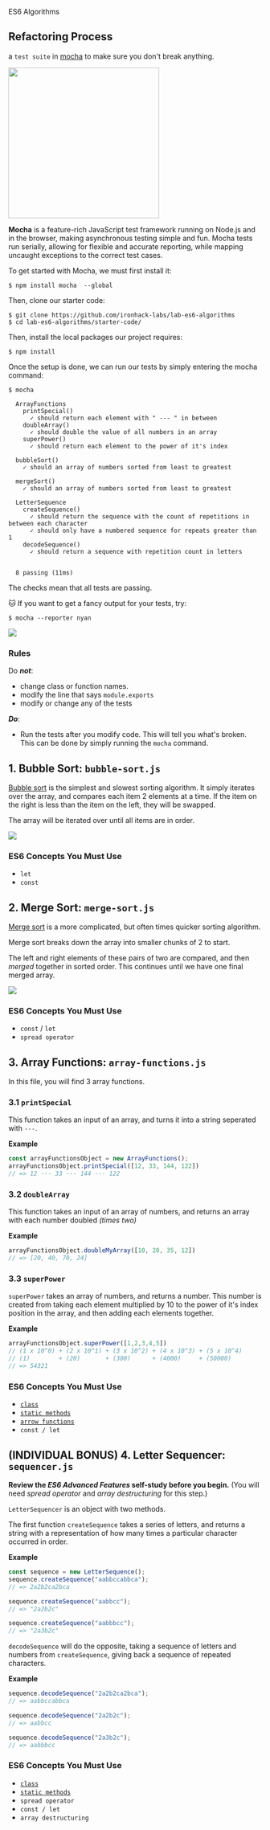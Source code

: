 ES6 Algorithms
## Refactoring Process

a `test suite` in [mocha](https://mochajs.org/) to make sure you don't break anything.

<img src="https://i.imgur.com/jVN0xBn.png" width="300px">

<!-- :::info -->
**Mocha** is a feature-rich JavaScript test framework running on Node.js and in the browser, making asynchronous testing simple and fun. Mocha tests run serially, allowing for flexible and accurate reporting, while mapping uncaught exceptions to the correct test cases.
<!-- ::: -->

To get started with Mocha, we must first install it:

```
$ npm install mocha  --global
```

Then, clone our starter code:

```
$ git clone https://github.com/ironhack-labs/lab-es6-algorithms
$ cd lab-es6-algorithms/starter-code/
```

Then, install the local packages our project requires:

```
$ npm install
```

Once the setup is done, we can run our tests by simply entering the mocha command:

```
$ mocha

  ArrayFunctions
    printSpecial()
      ✓ should return each element with " --- " in between
    doubleArray()
      ✓ should double the value of all numbers in an array
    superPower()
      ✓ should return each element to the power of it's index

  bubbleSort()
    ✓ should an array of numbers sorted from least to greatest

  mergeSort()
    ✓ should an array of numbers sorted from least to greatest

  LetterSequence
    createSequence()
      ✓ should return the sequence with the count of repetitions in between each character
      ✓ should only have a numbered sequence for repeats greater than 1
    decodeSequence()
      ✓ should return a sequence with repetition count in letters


  8 passing (11ms)
```

The checks mean that all tests are passing.

:cat: If you want to get a fancy output for your tests, try:

```
$ mocha --reporter nyan
```

![](https://i.imgur.com/OReSi2C.png)

### Rules

Do ***not***:

- change class or function names.
- modify the line that says `module.exports`
- modify or change any of the tests

***Do***:

- Run the tests after you modify code. This will tell you what's broken. This can be done by simply running the `mocha` command.

## 1. Bubble Sort: `bubble-sort.js`

[Bubble sort](https://en.wikipedia.org/wiki/Bubble_sort) is the simplest and slowest sorting algorithm. It simply iterates over the array, and compares each item 2 elements at a time. If the item on the right is less than the item on the left, they will be swapped.

The array will be iterated over until all items are in order.

![](https://upload.wikimedia.org/wikipedia/commons/0/06/Bubble-sort.gif)

<!-- :::warning -->
### ES6 Concepts **You Must Use**

- `let`
- `const`
<!-- ::: -->

## 2. Merge Sort: `merge-sort.js`

[Merge sort](https://en.wikipedia.org/wiki/Merge_sort) is a more complicated, but often times quicker sorting algorithm.

Merge sort breaks down the array into smaller chunks of 2 to start.

The left and right elements of these pairs of two are compared, and then *merged* together in sorted order. This continues until we have one final merged array.

![](https://upload.wikimedia.org/wikipedia/commons/c/cc/Merge-sort-example-300px.gif)

<!-- :::warning -->
### ES6 Concepts **You Must Use**

- `const` / `let`
- `spread operator`
<!-- ::: -->

## 3. Array Functions: `array-functions.js`

In this file, you will find 3 array functions.

### 3.1 `printSpecial`

This function takes an input of an array, and turns it into a string seperated with ` --- `.

**Example**

```javascript
const arrayFunctionsObject = new ArrayFunctions();
arrayFunctionsObject.printSpecial([12, 33, 144, 122])
// => 12 --- 33 --- 144 --- 122
```

### 3.2 `doubleArray`

This function takes an input of an array of numbers, and returns an array with each number doubled *(times two)*

**Example**

```javascript
arrayFunctionsObject.doubleMyArray([10, 20, 35, 12])
// => [20, 40, 70, 24]
```

### 3.3 `superPower`

`superPower` takes an array of numbers, and returns a number. This number is created from taking each element multiplied by 10 to the power of it's index position in the array, and then adding each elements together.

**Example**

```javascript
arrayFunctionsObject.superPower([1,2,3,4,5])
// (1 x 10^0) + (2 x 10^1) + (3 x 10^2) + (4 x 10^3) + (5 x 10^4)
// (1)        + (20)       + (300)      + (4000)     + (50000)
// => 54321
```

<!-- :::warning -->
### ES6 Concepts **You Must Use**

- [`class`](https://developer.mozilla.org/en-US/docs/Web/JavaScript/Reference/Classes)
- [`static methods`](https://developer.mozilla.org/en-US/docs/Web/JavaScript/Reference/Classes/static)
- [`arrow functions`](https://developer.mozilla.org/en-US/docs/Web/JavaScript/Reference/Functions/Arrow_functions)
- `const / let`
<!-- ::: -->


## (INDIVIDUAL BONUS) 4. Letter Sequencer: `sequencer.js`

**Review the _ES6 Advanced Features_ self-study before you begin.**
(You will need _spread operator_ and _array destructuring_ for this step.)

`LetterSequencer` is an object with two methods.

The first function `createSequence` takes a series of letters, and returns a string with a representation of how many times a particular character occurred in order.

**Example**

```javascript
const sequence = new LetterSequence();
sequence.createSequence("aabbccabbca");
// => 2a2b2ca2bca

sequence.createSequence("aabbcc");
// => "2a2b2c"

sequence.createSequence("aabbbcc");
// => "2a3b2c"
```

`decodeSequence` will do the opposite, taking a sequence of letters and numbers from `createSequence`, giving back a sequence of repeated characters.


**Example**

```javascript
sequence.decodeSequence("2a2b2ca2bca");
// => aabbccabbca

sequence.decodeSequence("2a2b2c");
// => aabbcc

sequence.decodeSequence("2a3b2c");
// => aabbbcc
```


<!-- :::warning -->
### ES6 Concepts **You Must Use**

- [`class`](https://developer.mozilla.org/en-US/docs/Web/JavaScript/Reference/Classes)
- [`static methods`](https://developer.mozilla.org/en-US/docs/Web/JavaScript/Reference/Classes/static)
- `spread operator`
- `const / let`
- `array destructuring`
<!-- ::: -->
